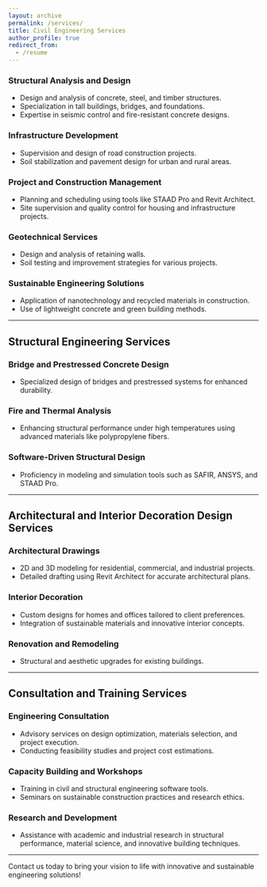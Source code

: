 ```yaml
---
layout: archive
permalink: /services/
title: Civil Engineering Services
author_profile: true
redirect_from:
  - /resume
---
```

### Structural Analysis and Design
- Design and analysis of concrete, steel, and timber structures.
- Specialization in tall buildings, bridges, and foundations.
- Expertise in seismic control and fire-resistant concrete designs.

### Infrastructure Development
- Supervision and design of road construction projects.
- Soil stabilization and pavement design for urban and rural areas.

### Project and Construction Management
- Planning and scheduling using tools like STAAD Pro and Revit Architect.
- Site supervision and quality control for housing and infrastructure projects.

### Geotechnical Services
- Design and analysis of retaining walls.
- Soil testing and improvement strategies for various projects.

### Sustainable Engineering Solutions
- Application of nanotechnology and recycled materials in construction.
- Use of lightweight concrete and green building methods.

---

## Structural Engineering Services
### Bridge and Prestressed Concrete Design
- Specialized design of bridges and prestressed systems for enhanced durability.

### Fire and Thermal Analysis
- Enhancing structural performance under high temperatures using advanced materials like polypropylene fibers.

### Software-Driven Structural Design
- Proficiency in modeling and simulation tools such as SAFIR, ANSYS, and STAAD Pro.

---

## Architectural and Interior Decoration Design Services
### Architectural Drawings
- 2D and 3D modeling for residential, commercial, and industrial projects.
- Detailed drafting using Revit Architect for accurate architectural plans.

### Interior Decoration
- Custom designs for homes and offices tailored to client preferences.
- Integration of sustainable materials and innovative interior concepts.

### Renovation and Remodeling
- Structural and aesthetic upgrades for existing buildings.

---

## Consultation and Training Services
### Engineering Consultation
- Advisory services on design optimization, materials selection, and project execution.
- Conducting feasibility studies and project cost estimations.

### Capacity Building and Workshops
- Training in civil and structural engineering software tools.
- Seminars on sustainable construction practices and research ethics.

### Research and Development
- Assistance with academic and industrial research in structural performance, material science, and innovative building techniques.

---

Contact us today to bring your vision to life with innovative and sustainable engineering solutions!

